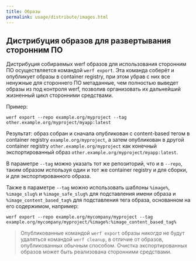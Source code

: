 ```yaml
---
title: Образы
permalink: usage/distribute/images.html
---
```


## Дистрибуция образов для развертывания сторонним ПО

Дистрибуция собираемых werf образов для использования сторонним ПО осуществляется командой `werf export`. Эта команда соберёт и опубликует образы в container registry, при этом убрав с них все ненужные для стороннего ПО метаданные, чем полностью выведет образы из под контроля werf, позволив организовать их дальнейший жизненный цикл сторонними средствами.

Пример:

```shell
werf export --repo example.org/myproject --tag other.example.org/myproject/myapp:latest
```

Результат: образ собран и сначала опубликован с content-based тегом в container registry `example.org/myproject`, а затем опубликован в другой container registry `other.example.org/myproject` как конечный экспортированный образ `other.example.org/myproject/myapp:latest`.

В параметре `--tag` можно указать тот же репозиторий, что и в `--repo`, таким образом используя один и тот же container registry и для сборки, и для экспортированного образа.

Также в параметре `--tag` можно использовать шаблоны `%image%`, `%image_slug%` и `%image_safe_slug%` для подставления имени образа и `%image_content_based_tag%` для подставления тега образа, основанном на его содержимом, например:

```shell
werf export --repo example.org/mycompany/myproject --tag example.org/mycompany/myproject/%image%:%image_content_based_tag%
```

> Опубликованные командой `werf export` образы *никогда* не будут удаляться командой `werf cleanup`, в отличие от образов, опубликованных обычным способом. Очистка экспортированных образов может быть реализована сторонними средствами.
